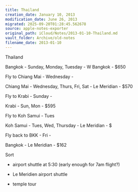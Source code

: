 ```yaml
---
title: Thailand
creation_date: January 10, 2013
modification_date: June 26, 2013
migrated: 2025-09-20T01:28:45.562678
source: apple-notes-exporter
original_path: iCloud/Notes/2013-01-10-Thailand.md
vault_folder: Archive/old-notes
filename_date: 2013-01-10
---
```



Thailand

Bangkok - Sunday, Monday, Tuesday - W Bangkok - $650

Fly to Chiang Mai - Wednesday - 

Chiang Mai - Wednesday, Thurs, Fri, Sat - Le Meridian - $570

Fly to Krabi - Sunday - 

Krabi - Sun, Mon - $595

Fly to Koh Samui - Tues

Koh Samui - Tues, Wed, Thursday - Le Meridian - $

Fly back to BKK - Fri - 

Bangkok - Le Meridian - $162

Sort

- airport shuttle at 5:30 (early enough for 7am flight?)

- Le Meridien airport shuttle 
- temple tour
